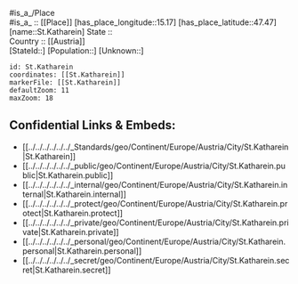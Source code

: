 ﻿---
location: [47.47,15.17] 
mapzoom: [7,12] 
mapmarker: city 
type: City
tags:
- geo/City


SpocWebEntityId: 34467
isDeleted: false
confidential: public

---
#is_a_/Place  
#is_a_ :: [[Place]] 
[has_place_longitude::15.17] 
[has_place_latitude::47.47] 
[name::St.Katharein] 
State ::  
Country :: [[Austria]]  
[StateId::] 
[Population::] 
[Unknown::] 


```leaflet
id: St.Katharein
coordinates: [[St.Katharein]] 
markerFile: [[St.Katharein]] 
defaultZoom: 11 
maxZoom: 18
```


## Confidential Links & Embeds: 
- [[../../../../../../_Standards/geo/Continent/Europe/Austria/City/St.Katharein|St.Katharein]] 
- [[../../../../../../_public/geo/Continent/Europe/Austria/City/St.Katharein.public|St.Katharein.public]] 
- [[../../../../../../_internal/geo/Continent/Europe/Austria/City/St.Katharein.internal|St.Katharein.internal]] 
- [[../../../../../../_protect/geo/Continent/Europe/Austria/City/St.Katharein.protect|St.Katharein.protect]] 
- [[../../../../../../_private/geo/Continent/Europe/Austria/City/St.Katharein.private|St.Katharein.private]] 
- [[../../../../../../_personal/geo/Continent/Europe/Austria/City/St.Katharein.personal|St.Katharein.personal]] 
- [[../../../../../../_secret/geo/Continent/Europe/Austria/City/St.Katharein.secret|St.Katharein.secret]] 
